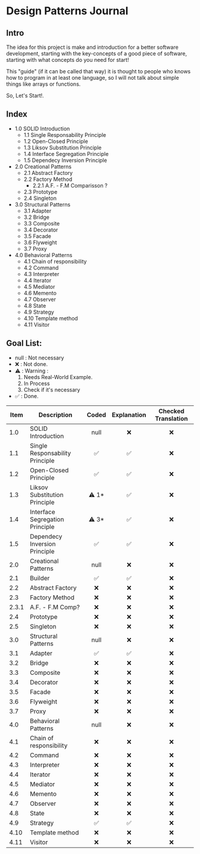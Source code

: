 # Design Patterns Journal

## Intro

The idea for this project is make and introduction for a better software development, starting with the key-concepts of a good piece of software, starting with what concepts do you need for start!

This "guide" (if it can be called that way) it is thought to people who knows how to program in at least one language, so I will not talk about simple things like arrays or functions.

So, Let's Start!.

## Index

- 1.0 SOLID Introduction
  - 1.1 Single Responsability Principle
  - 1.2 Open-Closed Principle
  - 1.3 Liksov Substitution Principle
  - 1.4 Interface Segregation Principle
  - 1.5 Dependecy Inversion Principle
- 2.0 Creational Patterns
  - 2.1 Abstract Factory
  - 2.2 Factory Method
    - 2.2.1 A.F. - F.M Comparisson ?
  - 2.3 Prototype
  - 2.4 Singleton
- 3.0 Structural Patterns
    - 3.1 Adapter
    - 3.2 Bridge
    - 3.3 Composite
    - 3.4 Decorator
    - 3.5 Facade
    - 3.6 Flyweight
    - 3.7 Proxy
- 4.0 Behavioral Patterns
    - 4.1 Chain of responsibility
    - 4.2 Command
    - 4.3 Interpreter
    - 4.4 Iterator
    - 4.5 Mediator
    - 4.6 Memento
    - 4.7 Observer
    - 4.8 State
    - 4.9 Strategy
    - 4.10 Template method
    - 4.11 Visitor

## Goal List:

- null : Not necessary
- ❌ : Not done.
- ⚠️ : Warning :
  1. Needs Real-World Example.
  1. In Process
  1. Check if it's necessary
- ✅ : Done.

| Item  | Description                     | Coded | Explanation | Checked Translation |
| ----- | ------------------------------- | :---: | :---------: | :-----------------: |
| 1.0   | SOLID Introduction              | null  | ❌           | ❌                   |
| 1.1   | Single Responsability Principle | ✅     | ✅           | ❌                   |
| 1.2   | Open-Closed Principle           | ✅     | ✅           | ❌                   |
| 1.3   | Liksov Substitution Principle   | ⚠️ 1* | ✅           | ❌                   |
| 1.4   | Interface Segregation Principle | ⚠️ 3* | ✅           | ❌                   |
| 1.5   | Dependecy Inversion Principle   | ✅     | ✅           | ❌                   |
| 2.0   | Creational Patterns             | null  | ❌           | ❌                   |
| 2.1   | Builder                         | ✅     | ✅           | ❌                   |
| 2.2   | Abstract Factory                | ❌     | ❌           | ❌                   |
| 2.3   | Factory Method                  | ❌     | ❌           | ❌                   |
| 2.3.1 | A.F. - F.M Comp?                | ❌     | ❌           | ❌                   |
| 2.4   | Prototype                       | ❌     | ❌           | ❌                   |
| 2.5   | Singleton                       | ❌     | ❌           | ❌                   |
| 3.0   | Structural Patterns             | null  | ❌           | ❌                   |
| 3.1   | Adapter                         | ✅     | ✅           | ❌                   |
| 3.2   | Bridge                          | ❌     | ❌           | ❌                   |
| 3.3   | Composite                       | ❌     | ❌           | ❌                   |
| 3.4   | Decorator                       | ❌     | ❌           | ❌                   |
| 3.5   | Facade                          | ❌     | ❌           | ❌                   |
| 3.6   | Flyweight                       | ❌     | ❌           | ❌                   |
| 3.7   | Proxy                           | ❌     | ❌           | ❌                   |
| 4.0   | Behavioral Patterns             | null  | ❌           | ❌                   |
| 4.1   | Chain of responsibility         | ❌     | ❌           | ❌                   |
| 4.2   | Command                         | ❌     | ❌           | ❌                   |
| 4.3   | Interpreter                     | ❌     | ❌           | ❌                   |
| 4.4   | Iterator                        | ❌     | ❌           | ❌                   |
| 4.5   | Mediator                        | ❌     | ❌           | ❌                   |
| 4.6   | Memento                         | ❌     | ❌           | ❌                   |
| 4.7   | Observer                        | ❌     | ❌           | ❌                   |
| 4.8   | State                           | ❌     | ❌           | ❌                   |
| 4.9   | Strategy                        | ✅     | ✅           | ❌                   |
| 4.10  | Template method                 | ❌     | ❌           | ❌                   |
| 4.11  | Visitor                         | ❌     | ❌           | ❌                   |